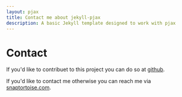 ```yaml
---
layout: pjax
title: Contact me about jekyll-pjax
description: A basic Jekyll template designed to work with pjax
---
```


# Contact

If you'd like to contribuet to this  project you can do so at [github](https://github.com/snaptortoise/jeykll-pjax).

If you'd like to contact me otherwise you can reach me via [snaptortoise.com](http://snaptortoise.com "Portland, OR Web Development").

